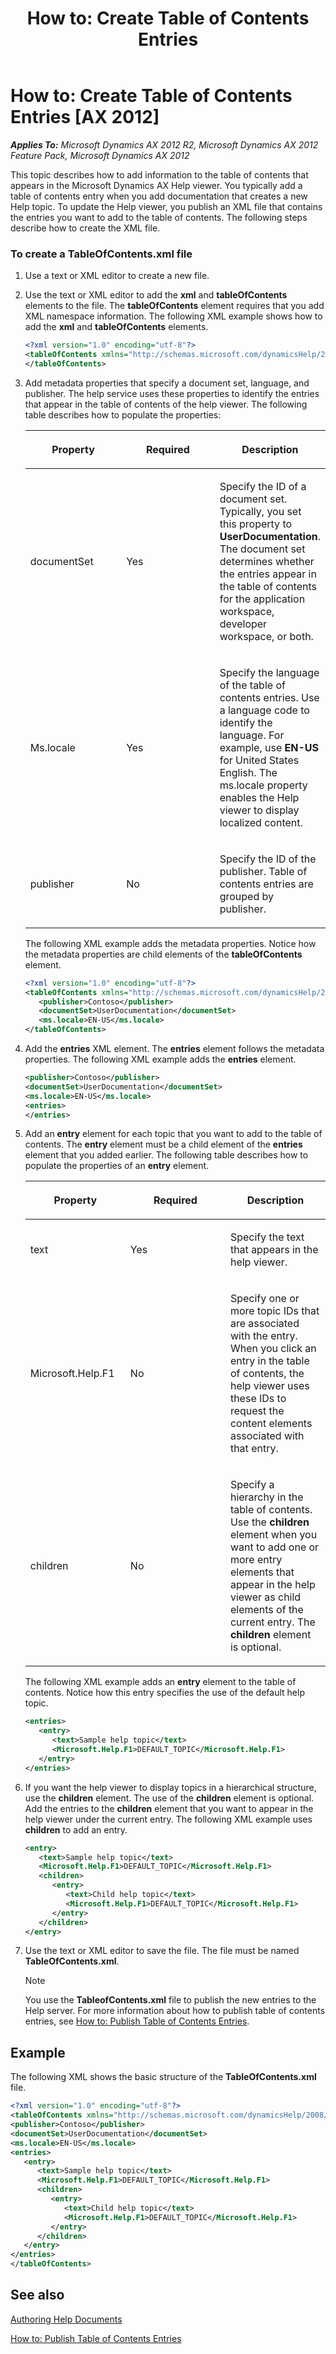 ﻿---
title: 'How to: Create Table of Contents Entries'
TOCTitle: 'How to: Create Table of Contents Entries'
ms:assetid: c184e978-77f3-43b6-a490-933beb1d9d7f
ms:mtpsurl: https://msdn.microsoft.com/en-us/library/Gg882385(v=AX.60)
ms:contentKeyID: 35257212
ms.date: 11/07/2012
mtps_version: v=AX.60
dev_langs:
- xml
---

# How to: Create Table of Contents Entries [AX 2012]


_**Applies To:** Microsoft Dynamics AX 2012 R2, Microsoft Dynamics AX 2012 Feature Pack, Microsoft Dynamics AX 2012_

This topic describes how to add information to the table of contents that appears in the Microsoft Dynamics AX Help viewer. You typically add a table of contents entry when you add documentation that creates a new Help topic. To update the Help viewer, you publish an XML file that contains the entries you want to add to the table of contents. The following steps describe how to create the XML file.

### To create a TableOfContents.xml file

1.  Use a text or XML editor to create a new file.

2.  Use the text or XML editor to add the **xml** and **tableOfContents** elements to the file. The **tableOfContents** element requires that you add XML namespace information. The following XML example shows how to add the **xml** and **tableOfContents** elements.
    
    ``` xml
    <?xml version="1.0" encoding="utf-8"?>
    <tableOfContents xmlns="http://schemas.microsoft.com/dynamicsHelp/2008/11" xmlns:xsi="http://www.w3.org/2001/XMLSchema-instance">
    </tableOfContents>
    ```

3.  Add metadata properties that specify a document set, language, and publisher. The help service uses these properties to identify the entries that appear in the table of contents of the help viewer. The following table describes how to populate the properties:
    
    <table>
    <colgroup>
    <col style="width: 33%" />
    <col style="width: 33%" />
    <col style="width: 33%" />
    </colgroup>
    <thead>
    <tr class="header">
    <th><p>Property</p></th>
    <th><p>Required</p></th>
    <th><p>Description</p></th>
    </tr>
    </thead>
    <tbody>
    <tr class="odd">
    <td><p>documentSet</p></td>
    <td><p>Yes</p></td>
    <td><p>Specify the ID of a document set. Typically, you set this property to <strong>UserDocumentation</strong>. The document set determines whether the entries appear in the table of contents for the application workspace, developer workspace, or both.</p></td>
    </tr>
    <tr class="even">
    <td><p>Ms.locale</p></td>
    <td><p>Yes</p></td>
    <td><p>Specify the language of the table of contents entries. Use a language code to identify the language. For example, use <strong>EN-US</strong> for United States English. The ms.locale property enables the Help viewer to display localized content.</p></td>
    </tr>
    <tr class="odd">
    <td><p>publisher</p></td>
    <td><p>No</p></td>
    <td><p>Specify the ID of the publisher. Table of contents entries are grouped by publisher.</p></td>
    </tr>
    </tbody>
    </table>
    
    The following XML example adds the metadata properties. Notice how the metadata properties are child elements of the **tableOfContents** element.
    
    ``` xml
    <?xml version="1.0" encoding="utf-8"?>
    <tableOfContents xmlns="http://schemas.microsoft.com/dynamicsHelp/2008/11" xmlns:xsi="http://www.w3.org/2001/XMLSchema-instance">
       <publisher>Contoso</publisher>
       <documentSet>UserDocumentation</documentSet>
       <ms.locale>EN-US</ms.locale>
    </tableOfContents>
    ```

4.  Add the **entries** XML element. The **entries** element follows the metadata properties. The following XML example adds the **entries** element.
    
    ``` xml
    <publisher>Contoso</publisher>
    <documentSet>UserDocumentation</documentSet>
    <ms.locale>EN-US</ms.locale>
    <entries>
    </entries>
    ```

5.  Add an **entry** element for each topic that you want to add to the table of contents. The **entry** element must be a child element of the **entries** element that you added earlier. The following table describes how to populate the properties of an **entry** element.
    
    <table>
    <colgroup>
    <col style="width: 33%" />
    <col style="width: 33%" />
    <col style="width: 33%" />
    </colgroup>
    <thead>
    <tr class="header">
    <th><p>Property</p></th>
    <th><p>Required</p></th>
    <th><p>Description</p></th>
    </tr>
    </thead>
    <tbody>
    <tr class="odd">
    <td><p>text</p></td>
    <td><p>Yes</p></td>
    <td><p>Specify the text that appears in the help viewer.</p></td>
    </tr>
    <tr class="even">
    <td><p>Microsoft.Help.F1</p></td>
    <td><p>No</p></td>
    <td><p>Specify one or more topic IDs that are associated with the entry. When you click an entry in the table of contents, the help viewer uses these IDs to request the content elements associated with that entry.</p></td>
    </tr>
    <tr class="odd">
    <td><p>children</p></td>
    <td><p>No</p></td>
    <td><p>Specify a hierarchy in the table of contents. Use the <strong>children</strong> element when you want to add one or more entry elements that appear in the help viewer as child elements of the current entry. The <strong>children</strong> element is optional.</p></td>
    </tr>
    </tbody>
    </table>
    
    The following XML example adds an **entry** element to the table of contents. Notice how this entry specifies the use of the default help topic.
    
    ``` xml
    <entries>
       <entry>
          <text>Sample help topic</text>
          <Microsoft.Help.F1>DEFAULT_TOPIC</Microsoft.Help.F1>
       </entry>
    </entries>
    ```

6.  If you want the help viewer to display topics in a hierarchical structure, use the **children** element. The use of the **children** element is optional. Add the entries to the **children** element that you want to appear in the help viewer under the current entry. The following XML example uses **children** to add an entry.
    
    ``` xml
    <entry>
       <text>Sample help topic</text>
       <Microsoft.Help.F1>DEFAULT_TOPIC</Microsoft.Help.F1>
       <children>
          <entry>
             <text>Child help topic</text>
             <Microsoft.Help.F1>DEFAULT_TOPIC</Microsoft.Help.F1>
          </entry>
       </children>
    </entry>
    ```

7.  Use the text or XML editor to save the file. The file must be named **TableOfContents.xml**.
    

    > [!NOTE]
    > <P>You use the <STRONG>TableofContents.xml</STRONG> file to publish the new entries to the Help server. For more information about how to publish table of contents entries, see <A href="how-to-publish-table-of-contents-entries.md">How to: Publish Table of Contents Entries</A>.</P>



## Example

The following XML shows the basic structure of the **TableOfContents.xml** file.

``` xml
<?xml version="1.0" encoding="utf-8"?>
<tableOfContents xmlns="http://schemas.microsoft.com/dynamicsHelp/2008/11" xmlns:xsi="http://www.w3.org/2001/XMLSchema-instance">
<publisher>Contoso</publisher>
<documentSet>UserDocumentation</documentSet>
<ms.locale>EN-US</ms.locale>
<entries>
   <entry>
      <text>Sample help topic</text>
      <Microsoft.Help.F1>DEFAULT_TOPIC</Microsoft.Help.F1>
      <children>
         <entry>
            <text>Child help topic</text>
            <Microsoft.Help.F1>DEFAULT_TOPIC</Microsoft.Help.F1>
         </entry>
      </children>
   </entry>
</entries>
</tableOfContents>
```

## See also

[Authoring Help Documents](authoring-help-documents.md)

[How to: Publish Table of Contents Entries](how-to-publish-table-of-contents-entries.md)

